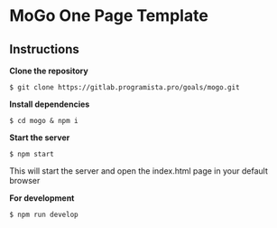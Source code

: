 # MoGo One Page Template
## Instructions

**Clone the repository**
```
$ git clone https://gitlab.programista.pro/goals/mogo.git
```
**Install dependencies**
```
$ cd mogo & npm i
```
**Start the server**
```angular2
$ npm start
```
This will start the server and open the index.html page in your default browser

**For development**
```
$ npm run develop
```
